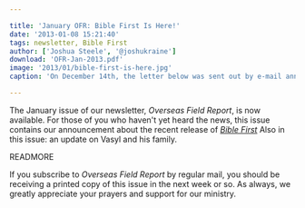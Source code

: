 ```yaml
---

title: 'January OFR: Bible First Is Here!'
date: '2013-01-08 15:21:40'
tags: newsletter, Bible First
author: ['Joshua Steele', '@joshukraine']
download: 'OFR-Jan-2013.pdf'
image: '2013/01/bible-first-is-here.jpg'
caption: 'On December 14th, the letter below was sent out by e-mail announcing the official launch of Bible First! We invite you to avail yourself of this new evangelism tool at www.getbiblefirst.com. May God bless you as you minister for Him!'

---
```


The January issue of our newsletter, *Overseas Field Report*, is now available. For those of you who haven't yet heard the news, this issue contains our announcement about the recent release of <a href="http://www.getbiblefirst.com">*Bible First*</a> Also in this issue: an update on Vasyl and his family.

READMORE

If you subscribe to *Overseas Field Report* by regular mail, you should be receiving a printed copy of this issue in the next week or so. As always, we greatly appreciate your prayers and support for our ministry.
